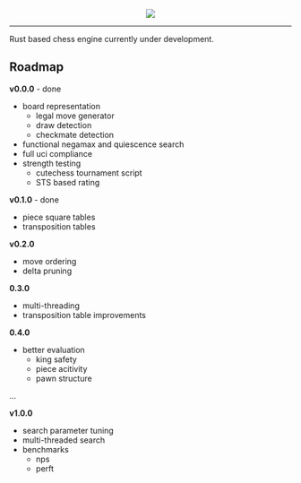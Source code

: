 <p align="center">
  <img src="https://github.com/user-attachments/assets/02acf234-bde7-46e2-8cea-acf9efbc7bad" />
</p>
<hr/>
Rust based chess engine currently under development.

## Roadmap
**v0.0.0** - done
- board representation
  - legal move generator
  - draw detection
  - checkmate detection
- functional negamax and quiescence search
- full uci compliance
- strength testing
  - cutechess tournament script
  - STS based rating

 **v0.1.0** - done
 - piece square tables
 - transposition tables

**v0.2.0**
 - move ordering
 - delta pruning

**0.3.0**
- multi-threading
- transposition table improvements

**0.4.0**
- better evaluation
  - king safety
  - piece acitivity
  - pawn structure

...

**v1.0.0**
- search parameter tuning
- multi-threaded search
- benchmarks
  - nps
  - perft

